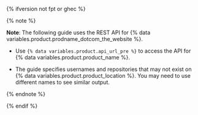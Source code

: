 {% ifversion not fpt or ghec %}

{% note %}

**Note**: The following guide uses the REST API for {% data variables.product.prodname_dotcom_the_website %}.

- Use <code>{% data variables.product.api_url_pre %}</code> to access the API for {% data variables.product.product_name %}.

- The guide specifies usernames and repositories that may not exist on {% data variables.product.product_location %}. You may need to use different names to see similar output.

{% endnote %}

{% endif %}
